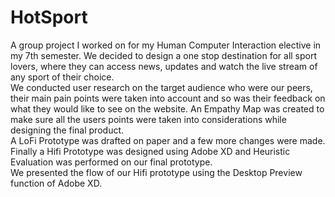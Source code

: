 # HotSport
A group project I worked on for my Human Computer Interaction elective in my 7th semester.
We decided to design a one stop destination for all sport lovers, where they can access news, updates and watch the live stream of any sport of their choice. <br>
We conducted user research on the target audience who were our peers, their main pain points were taken into account and so was their feedback on what they would like to see on the website.
An Empathy Map was created to make sure all the users points were taken into considerations while designing the final product. <br>
A LoFi Prototype was drafted on paper and a few more changes were made.
Finally a Hifi Prototype was designed using Adobe XD and Heuristic Evaluation was performed on our final prototype. <br>
We presented the flow of our Hifi prototype using the Desktop Preview function of Adobe XD.
